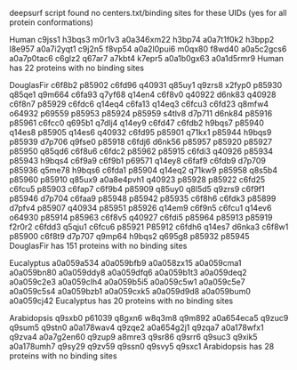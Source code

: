 deepsurf script found no centers.txt/binding sites for these UIDs (yes for all protein conformations)

Human
c9jss1
h3bqs3
m0r1v3
a0a346xm22
h3bp74
a0a7t1f0k2
h3bpp2
l8e957
a0a7i2yqt1
c9j2n5
f8vp54
a0a2l0pui6
m0qx80
f8wd40
a0a5c2gcs6
a0a7p0tac6
c6glz2
q67ar7
a7kbt4
k7epr5
a0a1b0gx63
a0a1d5rmr9
Human has 22 proteins with no binding sites




DouglasFir
c6f8b2
p85902
c6fd96
q40931
q85uy1
q9zrs8
x2fyp0
p85930
q85qe1
q9m664
c6fa93
q7yf68
q14en4
c6f8v0
q40922
d6nk83
q40928
c6f8n7
p85929
c6fdc6
q14eq4
c6fa13
q14eq3
c6fcu3
c6fd23
q8mfw4
o64932
p69559
p85953
p85924
p85959
s4tlv8
d7p711
d6nk84
p85916
p85961
c6fcc0
q695b1
q7dlj4
q14ey9
c6fd47
c6fdb2
h9bqs7
p85940
q14es8
p85905
q14es6
q40932
c6fd95
p85901
q71kx1
p85944
h9bqs9
p85939
d7p706
q9fse0
p85918
c6fdj6
d6nk56
p85957
p85920
p85927
p85950
q85qd6
c6f8u6
c6fdc2
p85962
p85915
c6fdi3
q40926
p85934
p85943
h9bqs4
c6f9a9
c6f9b1
p69571
q14ey8
c6faf9
c6fdb9
d7p709
p85936
q5me78
h9bqs6
c6fda1
p85904
q14eq2
q71kw9
p85958
q8s5b4
p85960
p85910
q85ux9
a0a8e4pvh1
q40923
p85928
p85922
c6fd25
c6fcu5
p85903
c6fap7
c6f9b4
p85909
q85uy0
q8l5d5
q9zrs9
c6f9f1
p85946
d7p704
c6faa9
p85948
p85942
p85935
c6f8h6
c6fdk3
p85899
d7pfv4
p85907
q40934
p85951
p85926
q14em9
c6f9n5
c6fcu1
q14ev6
o64930
p85914
p85963
c6f8v5
q40927
c6fdi5
p85964
p85913
p85919
f2r0r2
c6fdd3
q5qju1
c6fcu6
p85921
P85912
c6fdh6
q14es7
d6nka3
c6f8w1
p85900
c6f8t9
d7p707
q9mp64
h9bqs2
q695g8
p85932
p85945
DouglasFir has 151 proteins with no binding sites




Eucalyptus
a0a059a534
a0a059bfb9
a0a058zx15
a0a059cma1
a0a059bn80
a0a059ddy8
a0a059dfq6
a0a059b1t3
a0a059deq2
a0a059c2e3
a0a059clh4
a0a059b5i5
a0a059c5w1
a0a059c5e7
a0a059c5s4
a0a059bzb1
a0a059cxk5
a0a059d9d8
a0a059bum0
a0a059cj42
Eucalyptus has 20 proteins with no binding sites




Arabidopsis
q9sxb0
p61039
q8gxn6
w8q3m8
q9m892
a0a654eca5
q9zuc9
q9sum5
q9stn0
a0a178wav4
q9zqe2
a0a654g2j1
q9zqa7
a0a178wfx1
q9zva4
a0a7g2en60
q9zup9
a8mre3
q9sr86
q9srr6
q9suc3
q9xik5
a0a178umh7
q9sy29
q9zv59
q9ssn0
q9svy5
q9sxc1
Arabidopsis has 28 proteins with no binding sites